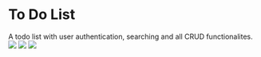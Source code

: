 # To Do List
A todo list with user authentication, searching and  all CRUD functionalites.
<img src = "https://github.com/deadlyaman/To-do-List-Django/blob/main/images/fig0.png">
<img src = "https://github.com/deadlyaman/To-do-List-Django/blob/main/images/fig1.png">
<img src = "https://github.com/deadlyaman/To-do-List-Django/blob/main/images/fig2.png">



